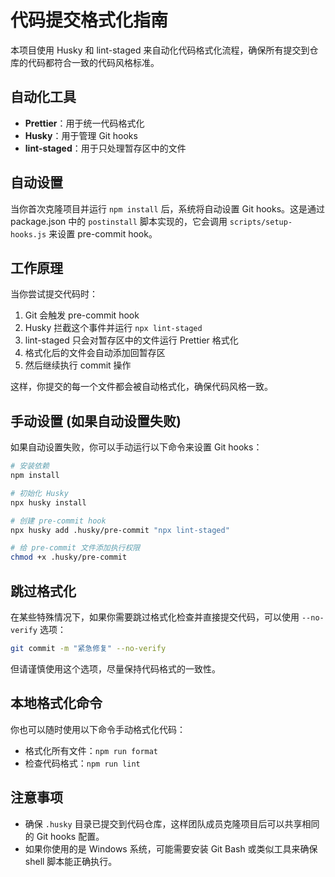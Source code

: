 # 代码提交格式化指南

本项目使用 Husky 和 lint-staged 来自动化代码格式化流程，确保所有提交到仓库的代码都符合一致的代码风格标准。

## 自动化工具

- **Prettier**：用于统一代码格式化
- **Husky**：用于管理 Git hooks
- **lint-staged**：用于只处理暂存区中的文件

## 自动设置

当你首次克隆项目并运行 `npm install` 后，系统将自动设置 Git
hooks。这是通过 package.json 中的 `postinstall` 脚本实现的，它会调用
`scripts/setup-hooks.js` 来设置 pre-commit hook。

## 工作原理

当你尝试提交代码时：

1. Git 会触发 pre-commit hook
2. Husky 拦截这个事件并运行 `npx lint-staged`
3. lint-staged 只会对暂存区中的文件运行 Prettier 格式化
4. 格式化后的文件会自动添加回暂存区
5. 然后继续执行 commit 操作

这样，你提交的每一个文件都会被自动格式化，确保代码风格一致。

## 手动设置 (如果自动设置失败)

如果自动设置失败，你可以手动运行以下命令来设置 Git hooks：

```bash
# 安装依赖
npm install

# 初始化 Husky
npx husky install

# 创建 pre-commit hook
npx husky add .husky/pre-commit "npx lint-staged"

# 给 pre-commit 文件添加执行权限
chmod +x .husky/pre-commit
```

## 跳过格式化

在某些特殊情况下，如果你需要跳过格式化检查并直接提交代码，可以使用 `--no-verify`
选项：

```bash
git commit -m "紧急修复" --no-verify
```

但请谨慎使用这个选项，尽量保持代码格式的一致性。

## 本地格式化命令

你也可以随时使用以下命令手动格式化代码：

- 格式化所有文件：`npm run format`
- 检查代码格式：`npm run lint`

## 注意事项

- 确保 `.husky` 目录已提交到代码仓库，这样团队成员克隆项目后可以共享相同的 Git
  hooks 配置。
- 如果你使用的是 Windows 系统，可能需要安装 Git
  Bash 或类似工具来确保 shell 脚本能正确执行。
